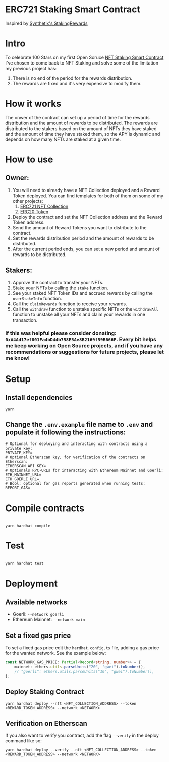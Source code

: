 # ERC721 Staking Smart Contract

Inspired by [Synthetix's StakingRewards](https://github.com/Synthetixio/synthetix/blob/develop/contracts/StakingRewards.sol)

# Intro

To celebrate 100 Stars on my first Open Soruce [NFT Staking Smart Contract](https://github.com/andreitoma8/ERC721-Staking) I've chosen to come back to NFT Staking and solve some of the limitation my previous project has:

1. There is no end of the period for the rewards distribution.
1. The rewards are fixed and it's very expensive to modify them.

# How it works

The onwer of the contract can set up a period of time for the rewards distribution and the amount of rewards to be distributed. The rewards are distributed to the stakers based on the amount of NFTs they have staked and the amount of time they have staked them, so the APY is dynamic and depends on how many NFTs are staked at a given time.

# How to use

## Owner:

1. You will need to already have a NFT Collection deployed and a Reward Token deployed. You can find templates for both of them on some of my other projects:
    1. [ERC721 NFT Collection](https://github.com/andreitoma8/ERC721-Collection)
    1. [ERC20 Token](https://github.com/andreitoma8/ERC20-Token)
1. Deploy the contract and set the NFT Collection address and the Reward Token address.
1. Send the amount of Reward Tokens you want to distribute to the contract.
1. Set the rewards distribution period and the amount of rewards to be distributed.
1. After the current period ends, you can set a new period and amount of rewards to be distributed.

## Stakers:

1. Approve the contract to transfer your NFTs.
1. Stake your NFTs by calling the `stake` function.
1. See your staked NFT Token IDs and accrued rewards by calling the `userStakeInfo` function.
1. Call the `claimRewards` function to receive your rewards.
1. Call the `withdraw` function to unstake specific NFTs or the `withdrawAll` function to unstake all your NFTs and claim your rewards in one transaction.

### If this was helpful please consider donating: `0xA4Ad17ef801Fa4bD44b758E5Ae8B2169f59B666F`. Every bit helps me keep working on Open Source projects, and if you have any recommendations or suggestions for future projects, please let me know!

# Setup

## Install dependencies

```
yarn
```

## Change the `.env.example` file name to `.env` and populate it following the instructions:

```
# Optional for deploying and interacting with contracts using a private key:
PRIVATE_KEY=
# Optional Etherscan key, for verification of the contracts on Etherscan:
ETHERSCAN_API_KEY=
# Optionals RPC-URLs for interacting with Ethereum Mainnet and Goerli:
ETH_MAINNET_URL=
ETH_GOERLI_URL=
# Bool: optional for gas reports generated when running tests:
REPORT_GAS=
```

# Compile contracts

```

yarn hardhat compile

```

# Test

```

yarn hardhat test

```

# Deployment

## Available networks

-   Goerli: `--network goerli`
-   Ethereum Mainnet: `--network main`

## Set a fixed gas price

To set a fixed gas price edit the `hardhat.config.ts` file, adding a gas price for the wanted network. See the example below:

```typescript
const NETWORK_GAS_PRICE: Partial<Record<string, number>> = {
    mainnet: ethers.utils.parseUnits("20", "gwei").toNumber(),
    // "goerli": ethers.utils.parseUnits("10", "gwei").toNumber(),
};
```

## Deploy Staking Contract

```
yarn hardhat deploy --nft <NFT_COLLECTION_ADDRESS> --token <REWARD_TOKEN_ADDRESS> --network <NETWORK>
```

## Verification on Etherscan

If you also want to verify you contract, add the flag `--verify` in the deploy command like so:

```
yarn hardhat deploy --verify --nft <NFT_COLLECTION_ADDRESS> --token <REWARD_TOKEN_ADDRESS> --network <NETWORK>
```
